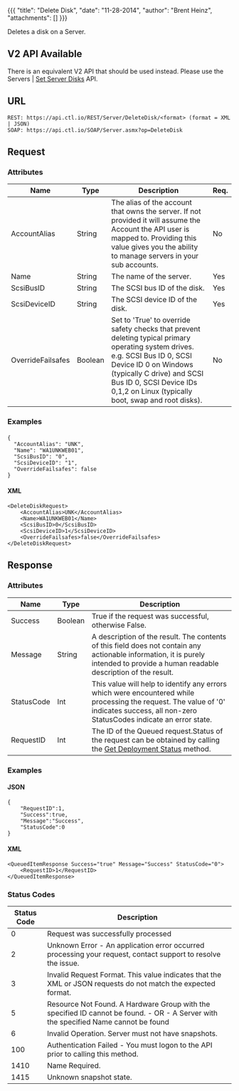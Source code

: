 {{{
  "title": "Delete Disk",
  "date": "11-28-2014",
  "author": "Brent Heinz",
  "attachments": []
}}}

Deletes a disk on a Server.

<div class="alert alert-warning">
<h2>V2 API Available</h2>
There is an equivalent V2 API that should be used instead. Please use the Servers | <a href="../v2/#servers-set-server-disks">Set Server Disks</a> API.
</div>

## URL

    REST: https://api.ctl.io/REST/Server/DeleteDisk/<format> (format = XML | JSON)
    SOAP: https://api.ctl.io/SOAP/Server.asmx?op=DeleteDisk

## Request

### Attributes

| Name | Type | Description | Req. |
| --- | --- | --- | --- |
| AccountAlias | String | The alias of the account that owns the server. If not provided it will assume the Account the API user is mapped to. Providing this value gives you the ability to manage servers in your sub accounts. | No |
| Name | String | The name of the server.   | Yes |
| ScsiBusID | String | The SCSI bus ID of the disk. | Yes |
| ScsiDeviceID | String | The SCSI device ID of the disk. | Yes |
| OverrideFailsafes | Boolean | Set to 'True' to override safety checks that prevent deleting typical primary operating system drives. e.g. SCSI Bus ID 0, SCSI Device ID 0 on Windows (typically C drive) and SCSI Bus ID 0, SCSI Device IDs 0,1,2 on Linux (typically boot, swap and root disks). | No |

### Examples

####

    {
      "AccountAlias": "UNK",
      "Name": "WA1UNKWEB01",
      "ScsiBusID": "0",
      "ScsiDeviceID": "1",
      "OverrideFailsafes": false
    }

#### XML

    <DeleteDiskRequest>
        <AccountAlias>UNK</AccountAlias>
        <Name>WA1UNKWEB01</Name>
        <ScsiBusID>0</ScsiBusID>
        <ScsiDeviceID>1</ScsiDeviceID>
        <OverrideFailsafes>false</OverrideFailsafes>
    </DeleteDiskRequest>

## Response

### Attributes

| Name | Type | Description |
| --- | --- | --- |
| Success | Boolean | True if the request was successful, otherwise False. |
| Message | String | A description of the result. The contents of this field does not contain any actionable information, it is purely intended to provide a human readable description of the result. |
| StatusCode | Int | This value will help to identify any errors which were encountered while processing the request. The value of '0' indicates success, all non-zero StatusCodes indicate an error state. |
| RequestID | Int | The ID of the Queued request.Status of the request can be obtained by calling the [Get Deployment Status](../Blueprint/get-deployment-status.md) method. |

### Examples

#### JSON

    {
        "RequestID":1,
        "Success":true,
        "Message":"Success",
        "StatusCode":0
    }

#### XML

    <QueuedItemResponse Success="true" Message="Success" StatusCode="0">
        <RequestID>1</RequestID>
    </QueuedItemResponse>

### Status Codes

| Status Code | Description |
| --- | --- |
| 0 | Request was successfully processed |
| 2 | Unknown Error - An application error occurred processing your request, contact support to resolve the issue. |
| 3 | Invalid Request Format. This value indicates that the XML or JSON requests do not match the expected format. |
| 5 | Resource Not Found.  A Hardware Group with the specified ID cannot be found. - OR - A Server with the specified Name cannot be found  |
| 6 | Invalid Operation.  Server must not have snapshots. |
| 100 | Authentication Failed - You must logon to the API prior to calling this method. |
| 1410 | Name Required. |
| 1415 | Unknown snapshot state. |
